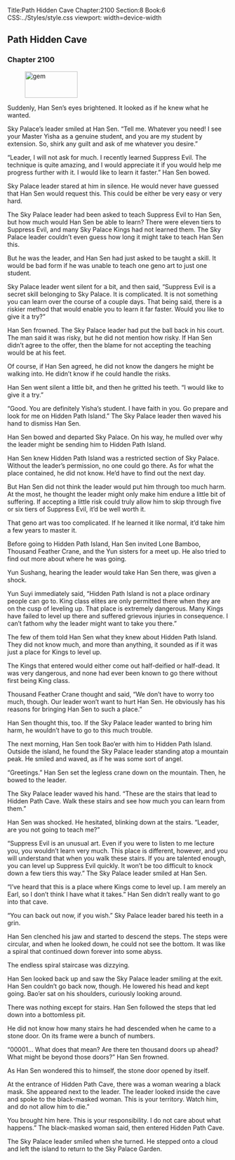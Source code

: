 Title:Path Hidden Cave 
Chapter:2100 
Section:8 
Book:6 
CSS:../Styles/style.css 
viewport: width=device-width
  
## Path Hidden Cave
### Chapter 2100 
<figure>
	<img src="../Images/gem.gif" alt="gem" id="gem" width="120" height="60" />
</figure>
  

  
  Suddenly, Han Sen’s eyes brightened. It looked as if he knew what he wanted.

Sky Palace’s leader smiled at Han Sen. “Tell me. Whatever you need! I see your Master Yisha as a genuine student, and you are my student by extension. So, shirk any guilt and ask of me whatever you desire.”

“Leader, I will not ask for much. I recently learned Suppress Evil. The technique is quite amazing, and I would appreciate it if you would help me progress further with it. I would like to learn it faster.” Han Sen bowed.

Sky Palace leader stared at him in silence. He would never have guessed that Han Sen would request this. This could be either be very easy or very hard.

The Sky Palace leader had been asked to teach Suppress Evil to Han Sen, but how much would Han Sen be able to learn? There were eleven tiers to Suppress Evil, and many Sky Palace Kings had not learned them. The Sky Palace leader couldn’t even guess how long it might take to teach Han Sen this.

But he was the leader, and Han Sen had just asked to be taught a skill. It would be bad form if he was unable to teach one geno art to just one student.

Sky Palace leader went silent for a bit, and then said, “Suppress Evil is a secret skill belonging to Sky Palace. It is complicated. It is not something you can learn over the course of a couple days. That being said, there is a riskier method that would enable you to learn it far faster. Would you like to give it a try?”

Han Sen frowned. The Sky Palace leader had put the ball back in his court. The man said it was risky, but he did not mention how risky. If Han Sen didn’t agree to the offer, then the blame for not accepting the teaching would be at his feet.

Of course, if Han Sen agreed, he did not know the dangers he might be walking into. He didn’t know if he could handle the risks.

Han Sen went silent a little bit, and then he gritted his teeth. “I would like to give it a try.”

“Good. You are definitely Yisha’s student. I have faith in you. Go prepare and look for me on Hidden Path Island.” The Sky Palace leader then waved his hand to dismiss Han Sen.

Han Sen bowed and departed Sky Palace. On his way, he mulled over why the leader might be sending him to Hidden Path Island.

Han Sen knew Hidden Path Island was a restricted section of Sky Palace. Without the leader’s permission, no one could go there. As for what the place contained, he did not know. He’d have to find out the next day.

But Han Sen did not think the leader would put him through too much harm. At the most, he thought the leader might only make him endure a little bit of suffering. If accepting a little risk could truly allow him to skip through five or six tiers of Suppress Evil, it’d be well worth it.

That geno art was too complicated. If he learned it like normal, it’d take him a few years to master it.

Before going to Hidden Path Island, Han Sen invited Lone Bamboo, Thousand Feather Crane, and the Yun sisters for a meet up. He also tried to find out more about where he was going.

Yun Sushang, hearing the leader would take Han Sen there, was given a shock.

Yun Suyi immediately said, “Hidden Path Island is not a place ordinary people can go to. King class elites are only permitted there when they are on the cusp of leveling up. That place is extremely dangerous. Many Kings have failed to level up there and suffered grievous injuries in consequence. I can’t fathom why the leader might want to take you there.”

The few of them told Han Sen what they knew about Hidden Path Island. They did not know much, and more than anything, it sounded as if it was just a place for Kings to level up.

The Kings that entered would either come out half-deified or half-dead. It was very dangerous, and none had ever been known to go there without first being King class.

Thousand Feather Crane thought and said, “We don’t have to worry too much, though. Our leader won’t want to hurt Han Sen. He obviously has his reasons for bringing Han Sen to such a place.”

Han Sen thought this, too. If the Sky Palace leader wanted to bring him harm, he wouldn’t have to go to this much trouble.

The next morning, Han Sen took Bao’er with him to Hidden Path Island. Outside the island, he found the Sky Palace leader standing atop a mountain peak. He smiled and waved, as if he was some sort of angel.

“Greetings.” Han Sen set the legless crane down on the mountain. Then, he bowed to the leader.

The Sky Palace leader waved his hand. “These are the stairs that lead to Hidden Path Cave. Walk these stairs and see how much you can learn from them.”

Han Sen was shocked. He hesitated, blinking down at the stairs. “Leader, are you not going to teach me?”

“Suppress Evil is an unusual art. Even if you were to listen to me lecture you, you wouldn’t learn very much. This place is different, however, and you will understand that when you walk these stairs. If you are talented enough, you can level up Suppress Evil quickly. It won’t be too difficult to knock down a few tiers this way.” The Sky Palace leader smiled at Han Sen.

“I’ve heard that this is a place where Kings come to level up. I am merely an Earl, so I don’t think I have what it takes.” Han Sen didn’t really want to go into that cave.

“You can back out now, if you wish.” Sky Palace leader bared his teeth in a grin.

Han Sen clenched his jaw and started to descend the steps. The steps were circular, and when he looked down, he could not see the bottom. It was like a spiral that continued down forever into some abyss.

The endless spiral staircase was dizzying.

Han Sen looked back up and saw the Sky Palace leader smiling at the exit. Han Sen couldn’t go back now, though. He lowered his head and kept going. Bao’er sat on his shoulders, curiously looking around.

There was nothing except for stairs. Han Sen followed the steps that led down into a bottomless pit.

He did not know how many stairs he had descended when he came to a stone door. On its frame were a bunch of numbers.

“00001… What does that mean? Are there ten thousand doors up ahead? What might be beyond those doors?” Han Sen frowned.

As Han Sen wondered this to himself, the stone door opened by itself.

At the entrance of Hidden Path Cave, there was a woman wearing a black mask. She appeared next to the leader. The leader looked inside the cave and spoke to the black-masked woman. This is your territory. Watch him, and do not allow him to die.”

You brought him here. This is your responsibility. I do not care about what happens.” The black-masked woman said, then entered Hidden Path Cave.

The Sky Palace leader smiled when she turned. He stepped onto a cloud and left the island to return to the Sky Palace Garden.

